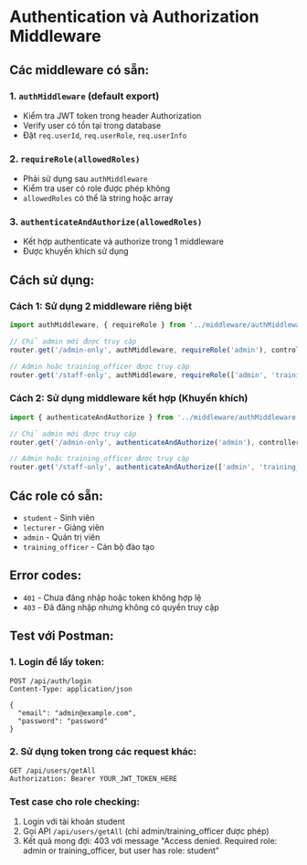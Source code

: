 # Authentication và Authorization Middleware

## Các middleware có sẵn:

### 1. `authMiddleware` (default export)
- Kiểm tra JWT token trong header Authorization
- Verify user có tồn tại trong database
- Đặt `req.userId`, `req.userRole`, `req.userInfo`

### 2. `requireRole(allowedRoles)`
- Phải sử dụng sau `authMiddleware`
- Kiểm tra user có role được phép không
- `allowedRoles` có thể là string hoặc array

### 3. `authenticateAndAuthorize(allowedRoles)`
- Kết hợp authenticate và authorize trong 1 middleware
- Được khuyến khích sử dụng

## Cách sử dụng:

### Cách 1: Sử dụng 2 middleware riêng biệt
```javascript
import authMiddleware, { requireRole } from '../middleware/authMiddleware.js';

// Chỉ admin mới được truy cập
router.get('/admin-only', authMiddleware, requireRole('admin'), controller);

// Admin hoặc training_officer được truy cập
router.get('/staff-only', authMiddleware, requireRole(['admin', 'training_officer']), controller);
```

### Cách 2: Sử dụng middleware kết hợp (Khuyến khích)
```javascript
import { authenticateAndAuthorize } from '../middleware/authMiddleware.js';

// Chỉ admin mới được truy cập
router.get('/admin-only', authenticateAndAuthorize('admin'), controller);

// Admin hoặc training_officer được truy cập
router.get('/staff-only', authenticateAndAuthorize(['admin', 'training_officer']), controller);
```

## Các role có sẵn:
- `student` - Sinh viên
- `lecturer` - Giảng viên  
- `admin` - Quản trị viên
- `training_officer` - Cán bộ đào tạo

## Error codes:
- `401` - Chưa đăng nhập hoặc token không hợp lệ
- `403` - Đã đăng nhập nhưng không có quyền truy cập

## Test với Postman:

### 1. Login để lấy token:
```
POST /api/auth/login
Content-Type: application/json

{
  "email": "admin@example.com",
  "password": "password"
}
```

### 2. Sử dụng token trong các request khác:
```
GET /api/users/getAll
Authorization: Bearer YOUR_JWT_TOKEN_HERE
```

### Test case cho role checking:
1. Login với tài khoản student
2. Gọi API `/api/users/getAll` (chỉ admin/training_officer được phép)
3. Kết quả mong đợi: 403 với message "Access denied. Required role: admin or training_officer, but user has role: student"
